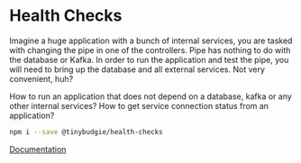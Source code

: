 # Health Checks

Imagine a huge application with a bunch of internal services, you are tasked with changing the pipe in one of the controllers. Pipe has nothing to do with the database or Kafka. In order to run the application and test the pipe, you will need to bring up the database and all external services. Not very convenient, huh?

How to run an application that does not depend on a database, kafka or any other internal services? How to get service connection status from an application?

```bash
npm i --save @tinybudgie/health-checks   
```

[Documentation](https://tinybudgie.github.io/docs/packages/health-checks)

